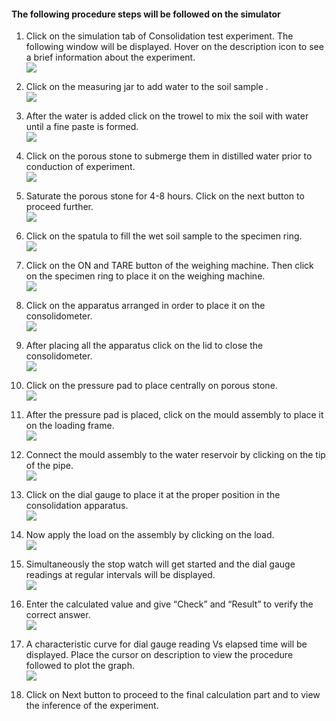 #### The following procedure steps will be followed on the simulator

1.	Click on the simulation tab of Consolidation test experiment. The following window will be displayed. Hover on the description icon to see a brief information about the experiment.</br>
<img src="images/1.png" /></br>

2. Click on the measuring jar to add water to the soil sample .</br>
<img src="images/3.png" /></br>

3. After the water is added click on the trowel to mix the soil with water until a fine paste is formed.</br>
<img src="images/4.png" /></br>

4. Click on the porous stone to submerge them in distilled water prior to conduction of experiment.</br>
<img src="images/5.png" /></br>

5.  Saturate the porous stone for 4-8 hours. Click on the next button to proceed further.</br>
<img src="images/6.png" /></br>

6.  Click on the spatula to fill the wet soil sample to the specimen ring.</br>
<img src="images/7.png" /></br>


7.  Click on the ON and TARE button of the weighing machine. Then click on the specimen ring to place it on the weighing machine.</br>
<img src="images/8.png" /></br>


8. Click on the apparatus arranged in order to place it on the consolidometer.</br>
<img src="images/9.png" /></br>

9. After placing all the apparatus click on the lid to close the consolidometer.</br>
<img src="images/10.png" /></br>

10.  Click on the pressure pad to place centrally on porous stone.</br>
<img src="images/11.png" /></br>

11.  After the pressure pad is placed, click on the mould assembly to place it on the loading frame.</br>
<img src="images/12.png" /></br>

12.  Connect the mould assembly to the water reservoir by clicking on the tip of the  pipe.</br>
<img src="images/13.png" /></br>

13.  Click on the dial gauge to place it at the proper position in the consolidation apparatus.</br>
<img src="images/14.png" /></br>

14.  Now apply the load on the assembly by clicking on the load.</br>
<img src="images/15.png" /></br>

15. Simultaneously the stop watch will get started  and the dial gauge readings at regular intervals will be displayed. </br>
<img src="images/16.png" /></br>

16.  Enter the calculated value and give “Check” and “Result” to verify the correct answer.</br>
<img src="images/17.png" /></br>

17.  A characteristic curve for dial gauge reading Vs elapsed time will be displayed. Place the cursor on description to view the procedure followed to plot the graph.</br>
<img src="images/18.png" /></br>

18. Click on Next button to proceed to the final calculation part and to view the inference of the experiment.</br></br></br>
